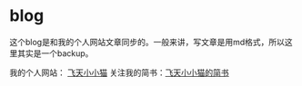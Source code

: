 # blog

这个blog是和我的个人网站文章同步的。一般来讲，写文章是用md格式，所以这里其实是一个backup。

我的个人网站： [飞天小小猫](http://www.flyingcat.top)
关注我的简书：[飞天小小猫的简书](https://www.jianshu.com/u/5a4d7475fe6c)
